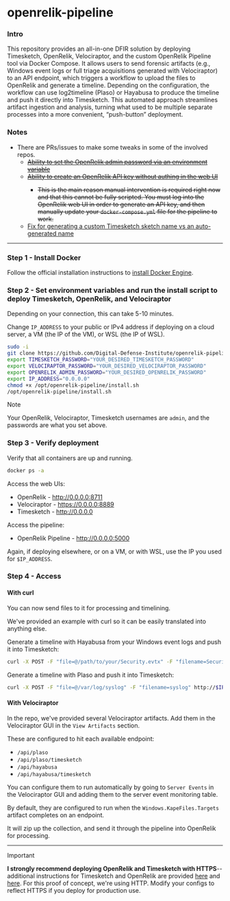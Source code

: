 # openrelik-pipeline

### Intro
This repository provides an all-in-one DFIR solution by deploying Timesketch, OpenRelik, Velociraptor, and the custom OpenRelik Pipeline tool via Docker Compose. It allows users to send forensic artifacts (e.g., Windows event logs or full triage acquisitions generated with Velociraptor) to an API endpoint, which triggers a workflow to upload the files to OpenRelik and generate a timeline. Depending on the configuration, the workflow can use log2timeline (Plaso) or Hayabusa to produce the timeline and push it directly into Timesketch. This automated approach streamlines artifact ingestion and analysis, turning what used to be multiple separate processes into a more convenient, “push-button” deployment. 

### Notes
* There are PRs/issues to make some tweaks in some of the involved repos. 
    * <del>[Ability to set the OpenRelik admin password via an environment variable](https://github.com/openrelik/openrelik-deploy/pull/11)</del>
    * <del>[Ability to create an OpenRelik API key without authing in the web UI](https://github.com/openrelik/openrelik-server/issues/62)
        * This is the main reason manual intervention is required right now and that this cannot be fully scripted. You must log into the OpenRelik web UI in order to generate an API key, and then manually update your `docker-compose.yml` file for the pipeline to work.</del>
    * [Fix for generating a custom Timesketch sketch name vs an auto-generated name](https://github.com/openrelik/openrelik-worker-timesketch/pull/4)

------------------------------

### Step 1 - Install Docker 
Follow the official installation instructions to [install Docker Engine](https://docs.docker.com/engine/install/).

### Step 2 - Set environment variables and run the install script to deploy Timesketch, OpenRelik, and Velociraptor
Depending on your connection, this can take 5-10 minutes.

Change `IP_ADDRESS` to your public or IPv4 address if deploying on a cloud server, a VM (the IP of the VM), or WSL (the IP of WSL).
```bash
sudo -i
git clone https://github.com/Digital-Defense-Institute/openrelik-pipeline.git /opt/openrelik-pipeline
export TIMESKETCH_PASSWORD="YOUR_DESIRED_TIMESKETCH_PASSWORD"
export VELOCIRAPTOR_PASSWORD="YOUR_DESIRED_VELOCIRAPTOR_PASSWORD"
export OPENRELIK_ADMIN_PASSWORD="YOUR_DESIRED_OPENRELIK_PASSWORD"
export IP_ADDRESS="0.0.0.0" 
chmod +x /opt/openrelik-pipeline/install.sh
/opt/openrelik-pipeline/install.sh 
```

> [!NOTE]  
> Your OpenRelik, Velociraptor, Timesketch usernames are `admin`, and the passwords are what you set above.

### Step 3 - Verify deployment
Verify that all containers are up and running.
```bash
docker ps -a
```

Access the web UIs:
* OpenRelik - http://0.0.0.0:8711
* Velociraptor - https://0.0.0.0:8889
* Timesketch - http://0.0.0.0 

Access the pipeline:
* OpenRelik Pipeline - http://0.0.0.0:5000

Again, if deploying elsewhere, or on a VM, or with WSL, use the IP you used for `$IP_ADDRESS`.

### Step 4 - Access 

#### With curl
You can now send files to it for processing and timelining.

We've provided an example with curl so it can be easily translated into anything else.

Generate a timeline with Hayabusa from your Windows event logs and push it into Timesketch:
```bash
curl -X POST -F "file=@/path/to/your/Security.evtx" -F "filename=Security.evtx" http://$IP_ADDRESS:5000/api/hayabusa/timesketch
```

Generate a timeline with Plaso and push it into Timesketch:
```bash
curl -X POST -F "file=@/var/log/syslog" -F "filename=syslog" http://$IP_ADDRESS:5000/api/plaso/timesketch
```

#### With Velociraptor
In the repo, we've provided several Velociraptor artifacts. Add them in the Velociraptor GUI in the `View Artifacts` section. 

These are configured to hit each available endpoint:
* `/api/plaso`
* `/api/plaso/timesketch`
* `/api/hayabusa`
* `/api/hayabusa/timesketch`

You can configure them to run automatically by going to `Server Events` in the Velociraptor GUI and adding them to the server event monitoring table. 

By default, they are configured to run when the `Windows.KapeFiles.Targets` artifact completes on an endpoint. 

It will zip up the collection, and send it through the pipeline into OpenRelik for processing.

  
------------------------------
> [!IMPORTANT]  
> **I strongly recommend deploying OpenRelik and Timesketch with HTTPS**--additional instructions for Timesketch and OpenRelik are provided [here](https://github.com/google/timesketch/blob/master/docs/guides/admin/install.md#4-enable-tls-optional) and [here](https://github.com/openrelik/openrelik.org/blob/main/content/guides/nginx.md). For this proof of concept, we're using HTTP. Modify your configs to reflect HTTPS if you deploy for production use. 
